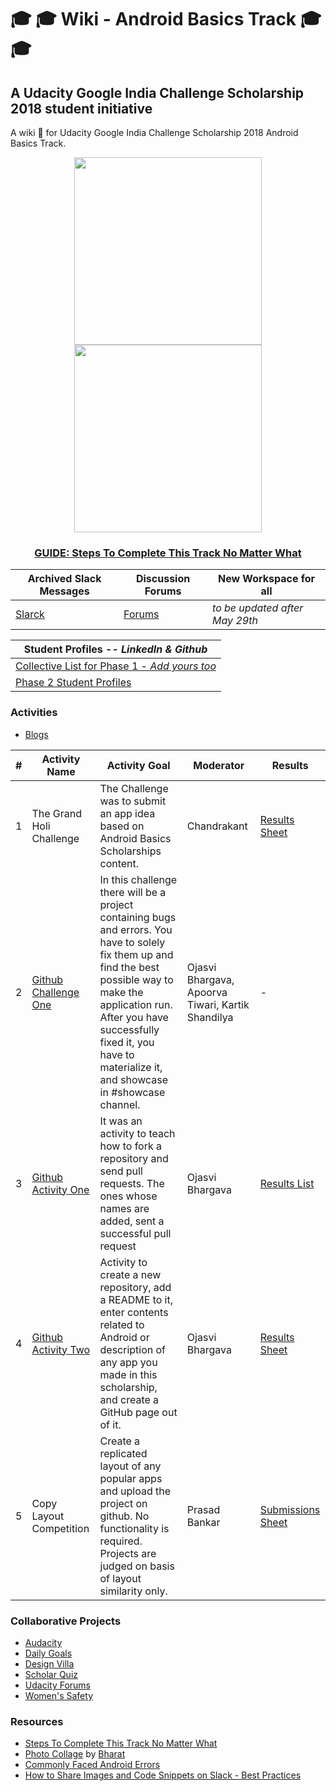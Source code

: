 # :mortar_board: :mortar_board: Wiki - Android Basics Track :mortar_board: :mortar_board:
## A Udacity Google India Challenge Scholarship 2018 student initiative
A wiki :ledger: for Udacity Google India Challenge Scholarship 2018 Android Basics Track.
<p align="center">
  	<img width="300" height="300" src="https://imgur.com/FrGft2b.png" />
  	<a href="https://imgur.com/IhJ3mmT.jpg"><img width="300" height="300" src="https://i.imgur.com/IhJ3mmT.png" /></a>
</p>

<h3 align="center">
	<a href="https://medium.com/@29nikhilsingh/steps-to-complete-this-track-no-matter-what-5d7a815b5a4a">GUIDE: Steps To Complete This Track No Matter What</a>
</h3>

Archived Slack Messages | Discussion Forums | New Workspace for all
---- | ---- | ---- 
[Slarck](https://discussions.udacity.com/t/how-to-stay-in-touch-after-phase-1-ends-today/707768/2?u=michael.hathi) | [Forums](https://discussions.udacity.com/c/standalone-courses/ud834-in/) | _to be updated after May 29th_

| Student Profiles -- _LinkedIn & Github_
| ----
| [Collective List for Phase 1 - _Add yours too_](https://discussions.udacity.com/t/how-to-stay-in-touch-after-phase-1-ends-today/707768/2?u=michael.hathi)
| [Phase 2 Student Profiles](https://discussions.udacity.com/t/how-to-stay-in-touch-after-phase-1-ends-today/707768/2?u=michael.hathi)

### Activities
* [Blogs](general/Blogs.md)

| # | Activity Name | Activity Goal | Moderator | Results
| - | ------------- | ------------- | --------- | -------
| 1 | The Grand Holi Challenge | The Challenge was to submit an app idea based on Android Basics Scholarships content. | Chandrakant | [Results Sheet](https://docs.google.com/spreadsheets/d/1ImHvUGbUtnpzZV0eALESDVrhC_5FgcuJ9AWbFndojlQ/edit?usp=sharing)
| 2 | [Github Challenge One](https://github.com/kkdroidgit/WeeklyChallengeOne) | In this challenge there will be a project containing bugs and errors. You have to solely fix them up and find the best possible way to make the application run. After you have successfully fixed it, you have to materialize it, and showcase in #showcase channel. | Ojasvi Bhargava,  Apoorva Tiwari,  Kartik Shandilya | -
| 3 | [Github Activity One](https://github.com/OjasviBhargava/LearningGit) | It was an activity to teach how to fork a repository and send pull requests. The ones whose names are added, sent a successful pull request | Ojasvi Bhargava | [Results List](https://github.com/OjasviBhargava/LearningGit#successful-pr-by-)
| 4 | [Github Activity Two](https://andbasicsindiascholar.slack.com/archives/C9MD8449L/p1522160194000206) | Activity to create a new repository, add a README to it, enter contents related to Android or description of any app you made in this scholarship, and create a GitHub page out of it. | Ojasvi Bhargava | [Results Sheet](https://docs.google.com/spreadsheets/d/1VXkuuYyxE5PT4dsr8yacvelHHJjI4PPL8asHkXRlsWg/edit?usp=sharing)
| 5 | Copy Layout Competition | Create a replicated layout of any popular apps and upload the project on github. No functionality is required. Projects are judged on basis of layout similarity only. | Prasad Bankar | [Submissions Sheet](https://docs.google.com/spreadsheets/d/1CLOfhJdIUGct8hifX_kNwUpM5u2rPjK26SAXTgdw-is/edit?usp=sharing)

### Collaborative Projects
* [Audacity](https://github.com/UdacityAndroidBasicsScholarship/audacity)
* [Daily Goals](https://github.com/UdacityAndroidBasicsScholarship/daily-goals)
* [Design Villa](https://github.com/UdacityAndroidBasicsScholarship/design-villa)
* [Scholar Quiz](https://github.com/UdacityAndroidBasicsScholarship/scholar-quiz)
* [Udacity Forums](https://github.com/UdacityAndroidBasicsScholarship/udacity-forums)
* [Women's Safety](https://github.com/UdacityAndroidBasicsScholarship/wmn-safety)

### Resources
* [Steps To Complete This Track No Matter What](https://medium.com/@29nikhilsingh/steps-to-complete-this-track-no-matter-what-5d7a815b5a4a)
* [Photo Collage](https://imgur.com/IhJ3mmT.jpg) by [Bharat](https://github.com/bharatmk257)
* [Commonly Faced Android Errors](https://github.com/kkdroidgit/Commonly-Faced-Android-Errors)
* [How to Share Images and Code Snippets on Slack - Best Practices](https://github.com/numerative/Posting-images-and-code-snippets-on-slack-best-practices)
